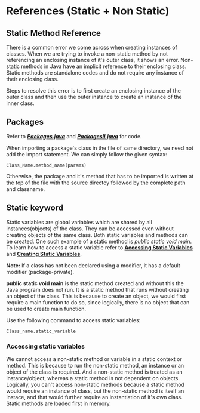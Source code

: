 # References (Static + Non Static)

## Static Method Reference

There is a common error we come across when creating instances of classes. When we are trying to invoke a non-static method by not referencing an enclosing instance of it's outer class, it shows an error. Non-static methods in Java have an implicit reference to their enclosing class. Static methods are standalone codes and do not require any instance of their enclosing class.

Steps to resolve this error is to first create an enclosing instance of the outer class and then use the outer instance to create an instance of the inner class.

## Packages

Refer to <a href="packages/Packages.java">**_Packages.java_**</a> and <a href="PackagesII.java">**_PackagesII.java_**</a> for code.

When importing a package's class in the file of same directory, we need not add the import statement. We can simply follow the given syntax:

```
Class_Name.method_name(params)
```

Otherwise, the package and it's method that has to be imported is written at the top of the file with the source directoy followed by the complete path and classname.

## Static keyword

Static variables are global variables which are shared by all instances(objects) of the class. They can be accessed even without creating objects of the same class. Both static variables and methods can be created. One such example of a static method is _public static void main_. To learn how to access a static variable refer to **<a href="PackagesII.java">Accessing Static Variables</a>** and **<a href="packages/Greetings.java">Creating Static Variables</a>**.

**Note:** If a class has not been declared using a modifier, it has a default modifier (package-private). 

**public static void main** is the static method created and without this the Java program does not run. It is a static method that runs without creating an object of the class. This is because to create an object, we would first require a main function to do so, since logically, there is no object that can be used to create main function.

Use the following command to access static variables:
```
Class_name.static_variable
```

### Accessing static variables

We cannot access a non-static method or variable in a static context or method. This is because to run the non-static method, an instance or an object of the class is required. And a non-static method is treated as an instance/object, whereas a static method is not dependent on objects. Logically, you can't access non-static methods because a static method would require an instance of class, but the non-static method is itself an instace, and that would further require an instantiation of it's own class. Static methods are loaded first in memory. 